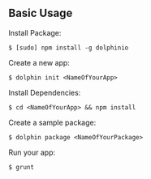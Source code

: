 ## Basic Usage

  Install Package:

    $ [sudo] npm install -g dolphinio

  Create a new app:

    $ dolphin init <NameOfYourApp>

  Install Dependencies:

    $ cd <NameOfYourApp> && npm install

  Create a sample package:

    $ dolphin package <NameOfYourPackage>

  Run your app:

    $ grunt

